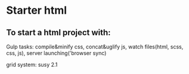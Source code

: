 # Starter html

## To start a html project with:

Gulp tasks:
	compile&minify css, concat&uglify js, watch files(html, scss, css, js), server launching('browser sync)


grid system: susy 2.1
